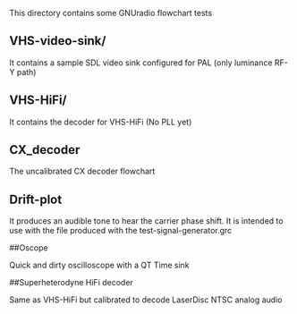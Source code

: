 This directory contains some GNUradio flowchart tests

## VHS-video-sink/

It contains a sample SDL video sink configured for PAL (only luminance RF-Y path)

## VHS-HiFi/

It contains the decoder for VHS-HiFi (No PLL yet)

## CX_decoder

The uncalibrated CX decoder flowchart

## Drift-plot

It produces an audible tone to hear the carrier phase shift. 
It is intended to use with the file produced with the test-signal-generator.grc

##Oscope

Quick and dirty oscilloscope with a QT Time sink

##Superheterodyne HiFi decoder

Same as VHS-HiFi but calibrated to decode LaserDisc NTSC analog audio

